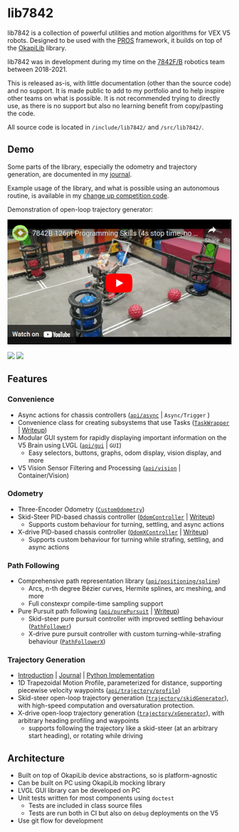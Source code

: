 # lib7842

lib7842 is a collection of powerful utilities and motion algorithms for VEX V5
robots. Designed to be used with the [PROS](https://pros.cs.purdue.edu/)
framework, it builds on top of the
[OkapiLib](https://github.com/OkapiLib/OkapiLib) library.

lib7842 was in development during my time on the
[7842F/B](https://theol0403.github.io/7842B-Journal/) robotics team between
2018-2021.

This is released as-is, with little documentation (other than the source code)
and no support. It is made public to add to my portfolio and to help inspire
other teams on what is possible. It is not recommended trying to directly use,
as there is no support but also no learning benefit from copy/pasting the code.

All source code is located in `/include/lib7842/` and `/src/lib7842/`.

## Demo

Some parts of the library, especially the odometry and trajectory generation,
are documented in my [journal](https://theol0403.github.io/7842B-Journal/).

Example usage of the library, and what is possible using an autonomous routine,
is available in my
[change up competition code](https://github.com/theol0403/7842B-Change-Up).

Demonstration of open-loop trajectory generator:

[![](trajectory.png)](https://www.youtube.com/watch?v=MCc2HaYdREA)

<img src="https://cdn.discordapp.com/attachments/483837039305949184/719683853664649297/unknown.png" height="300"> <img src="https://cdn.discordapp.com/attachments/564997657693782036/838295873917288448/unknown.png" height="300">

## Features

### Convenience

- Async actions for chassis controllers
  ([`api/async`](https://github.com/theol0403/lib7842/tree/develop/include/lib7842/api/async)
  | `Async/Trigger` )
- Convenience class for creating subsystems that use Tasks
  ([`TaskWrapper`](https://github.com/theol0403/lib7842/blob/develop/include/lib7842/api/async/taskWrapper.hpp)
  |
  [Writeup](https://theol0403.github.io/7842B-Journal/2019-10-18/task-wrapper/))
- Modular GUI system for rapidly displaying important information on the V5
  Brain using LVGL
  ([`api/gui`](https://github.com/theol0403/lib7842/tree/develop/include/lib7842/api/gui)
  | `GUI`)
  - Easy selectors, buttons, graphs, odom display, vision display, and more
- V5 Vision Sensor Filtering and Processing
  ([`api/vision`](https://github.com/theol0403/lib7842/tree/develop/include/lib7842/api/vision)
  | Container/Vision)

### Odometry

- Three-Encoder Odometry
  ([`CustomOdometry`](https://github.com/theol0403/lib7842/blob/develop/include/lib7842/api/odometry/customOdometry.hpp))
- Skid-Steer PID-based chassis controller
  ([`OdomController`](https://github.com/theol0403/lib7842/blob/develop/include/lib7842/api/odometry/odomController.hpp)
  |
  [Writeup](https://theol0403.github.io/7842B-Journal/2019-11-15/odom-controller/))
  - Supports custom behaviour for turning, settling, and async actions
- X-drive PID-based chassis controller
  ([`OdomXController`](https://github.com/theol0403/lib7842/blob/develop/include/lib7842/api/odometry/odomXController.hpp)
  |
  [Writeup](https://theol0403.github.io/7842B-Journal/2019-11-20/odom-x-controller/))
  - Supports custom behaviour for turning while strafing, settling, and async
    actions

### Path Following

- Comprehensive path representation library
  ([`api/positioning/spline`](https://github.com/theol0403/lib7842/tree/develop/include/lib7842/api/positioning/spline))
  - Arcs, n-th degree Bézier curves, Hermite splines, arc meshing, and more
  - Full constexpr compile-time sampling support
- Pure Pursuit path following
  ([`api/purePursuit`](https://github.com/theol0403/lib7842/tree/develop/include/lib7842/api/purePursuit)
  |
  [Writeup](https://theol0403.github.io/7842B-Journal/2019-11-25/pure-pursuit/))
  - Skid-steer pure pursuit controller with improved settling behaviour
    ([`PathFollower`](https://github.com/theol0403/lib7842/blob/develop/include/lib7842/api/purePursuit/pathFollower.hpp))
  - X-drive pure pursuit controller with custom turning-while-strafing behaviour
    ([`PathFollowerX`](https://github.com/theol0403/lib7842/blob/develop/include/lib7842/api/purePursuit/pathFollowerX.hpp))

### Trajectory Generation

- [Introduction](https://theol0403.github.io/7842B-Journal/2020-06-01/introduction/)
  |
  [Journal](https://theol0403.github.io/7842B-Journal/2020-06-22/trajectory-journal/)
  | [Python Implementation](https://github.com/theol0403/python-profile)
- 1D Trapezoidal Motion Profile, parameterized for distance, supporting
  piecewise velocity waypoints
  ([`api/trajectory/profile`](https://github.com/theol0403/lib7842/tree/develop/include/lib7842/api/trajectory/profile))
- Skid-steer open-loop trajectory generation
  ([`trajectory/skidGenerator`](https://github.com/theol0403/lib7842/blob/develop/include/lib7842/api/trajectory/generator/skidGenerator.hpp)),
  with high-speed computation and oversaturation protection.
- X-drive open-loop trajectory generation
  ([`trajectory/xGenerator`](https://github.com/theol0403/lib7842/blob/develop/include/lib7842/api/trajectory/generator/xGenerator.hpp)),
  with arbitrary heading profiling and waypoints
  - supports following the trajectory like a skid-steer (at an arbitrary start
    heading), or rotating while driving

## Architecture

- Built on top of OkapiLib device abstractions, so is platform-agnostic
- Can be built on PC using OkapiLib mocking library
- LVGL GUI library can be developed on PC
- Unit tests written for most components using `doctest`
  - Tests are included in class source files
  - Tests are run both in CI but also on `debug` deployments on the V5
- Use git flow for development
